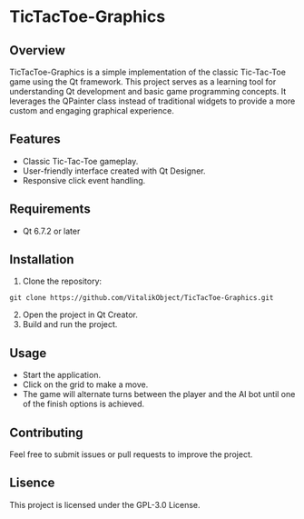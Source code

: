 # TicTacToe-Graphics

## Overview
TicTacToe-Graphics is a simple implementation of the classic Tic-Tac-Toe game using the Qt framework. This project serves as a learning tool for understanding Qt development and basic game programming concepts. It leverages the QPainter class instead of traditional widgets to provide a more custom and engaging graphical experience.

## Features
* Classic Tic-Tac-Toe gameplay.
* User-friendly interface created with Qt Designer.
* Responsive click event handling.

## Requirements
* Qt 6.7.2 or later

## Installation
1. Clone the repository:
```
git clone https://github.com/VitalikObject/TicTacToe-Graphics.git
```
2. Open the project in Qt Creator.
3. Build and run the project.

## Usage 
* Start the application.
* Click on the grid to make a move.
* The game will alternate turns between the player and the AI bot until one of the finish options is achieved.

## Contributing
Feel free to submit issues or pull requests to improve the project.

## Lisence
This project is licensed under the GPL-3.0 License.

